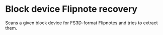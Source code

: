 # Block device Flipnote recovery

Scans a given block device for FS3D-format Flipnotes and tries to extract them.


